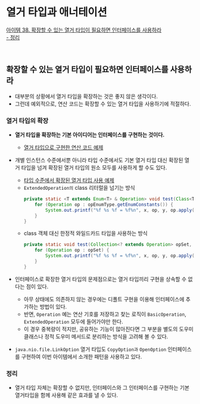# 열거 타입과 애너테이션

[아이템 38. 확장할 수 있는 열거 타입이 필요하면 인터페이스를 사용하라](#확장할-수-있는-열거-타입이-필요하면-인터페이스를-사용하라)  
[- 정리](#정리)

<br>

## 확장할 수 있는 열거 타입이 필요하면 인터페이스를 사용하라
- 대부분의 상황에서 열거 타입을 확장하는 것은 좋지 않은 생각이다.
- 그런데 예외적으로, 연산 코드는 확장할 수 있는 열거 타입을 사용하기에 적절하다.

### 열거 타입의 확장
- **열거 타입을 확장하는 기본 아이디어는 인터페이스를 구현하는 것이다.**
  - [열거 타입으로 구현한 연산 코드 예제](../../src/main/java/study/heejin/chapter6/item38/BasicOperation.java)
- 개별 인스턴스 수준에서뿐 아니라 타입 수준에서도 기본 열거 타입 대신 확장된 열거 타입을 넘겨 확장된 열거 타입의 원소 모두를 사용하게 할 수도 있다.
  - [타입 수준에서 확장된 열거 타입 사용 예제](../../src/main/java/study/heejin/chapter6/item38/ExtendedOperation.java)
  - `ExtendedOperation의` class 리터럴을 넘기는 방식
    ```java
    private static <T extends Enum<T> & Operation> void test(Class<T> opEnumType, double x, double y) {
        for (Operation op : opEnumType.getEnumConstants()) {
            System.out.printf("%f %s %f = %f%n", x, op, y, op.apply(x, y));
        }
    }
    ```
  - class 객체 대신 한정적 와일드카드 타입을 사용하는 방식
    ```java
    private static void test(Collection<? extends Operation> opSet, double x, double y) {
        for (Operation op : opSet) {
            System.out.printf("%f %s %f = %f%n", x, op, y, op.apply(x, y));
        }
    }
    ```

- 인터페이스로 확장한 열거 타입의 문제점으로는 열거 타입끼리 구현을 상속할 수 없다는 점이 있다.
  - 아무 상태에도 의존하지 않는 경우에는 디폴트 구현을 이용해 인터페이스에 추가하는 방법이 있다.
  - 반면, `Operation` 예는 연산 기호를 저장하고 찾는 로직이 `BasicOperation`, `ExtendedOperation` 모두에 들어가야만 한다.
  - 이 경우 중복량이 적지만, 공유하는 기능이 많아진다면 그 부분을 별도의 도우미 클래스나 정적 도우미 메서드로 분리하는 방식을 고려해 볼 수 있다.
- `java.nio.file.LinkOption` 열거 타입도 `CopyOption과` `OpenOption` 인터페이스를 구현하여 이번 아이템에서 소개한 패턴을 사용하고 있다.

### 정리
- 열거 타입 자체는 확장할 수 없지만, 인터페이스와 그 인터페이스를 구현하는 기본 열거타입을 함께 사용해 같은 효과를 낼 수 있다.